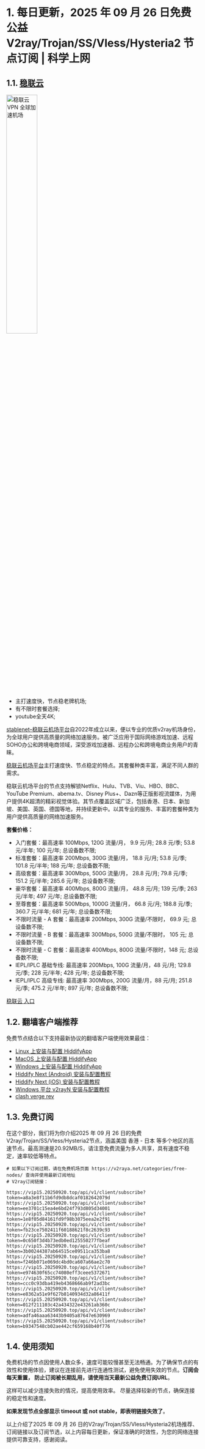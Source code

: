 # 1. 每日更新，2025 年 09 月 26 日免费公益 V2ray/Trojan/SS/Vless/Hysteria2 节点订阅 | 科学上网

## 1.1. <a  href="https://st01.20250920.top/1" target="_blank">稳联云</a>

<a href="https://st01.20250920.top/1" target="_blank"><image src="https://proxyplazza.com/images/stablenet/logo.png" style="width: 40%" title="稳联云 VPN 全球加速机场" alt="稳联云 VPN 全球加速机场"/> </a>

- 主打速度快，节点稳老牌机场;
- 有不限时套餐选择;
- youtube全天4K;

[stablenet–稳联云机场平台](https://st01.20250920.top/1)自2022年成立以来，便以专业的优质v2ray机场身份，为全球用户提供高质量的网络加速服务。被广泛应用于国际网络游戏加速、远程SOHO办公和跨境电商领域，深受游戏加速器、远程办公和跨境电商业务用户的青睐。

[稳联云机场平台](https://st01.20250920.top/1)主打速度快、节点稳定的特点。其套餐种类丰富，满足不同人群的需求。

<!-- more -->

稳联云机场平台的节点支持解锁Netflix、Hulu、TVB、Viu、HBO、BBC、YouTube Premium、abema.tv、Disney Plus+、Dazn等正版影视流媒体，为用户提供4K超清的精彩视觉体验。其节点覆盖区域广泛，包括香港、日本、新加坡、美国、英国、德国等地，并持续更新中。以其专业的服务、丰富的套餐种类为用户提供高质量的网络加速服务。

**套餐价格：**

-   入门套餐：最高速率 100Mbps, 120G 流量/月， 9.9 元/月; 28.8 元/季; 53.8 元/半年; 100 元/年; 总设备数不限;
-   标准套餐：最高速率 200Mbps, 300G 流量/月， 18.8 元/月; 53.8 元/季; 101.8 元/半年; 188 元/年; 总设备数不限;
-   高级套餐：最高速率 300Mbps, 500G 流量/月， 28.8 元/月; 79.8 元/季; 151.2 元/半年; 285.6 元/年; 总设备数不限;
-   豪华套餐：最高速率 400Mbps, 800G 流量/月， 48.8 元/月; 139 元/季; 263 元/半年; 497 元/年; 总设备数不限;
-   至尊套餐：最高速率 500Mbps, 1000G 流量/月， 66.8 元/月; 188.8 元/季; 360.7 元/半年; 681 元/年; 总设备数不限;
-   不限时流量 - A 套餐：最高速率 200Mbps, 300G 流量/不限时， 69.9 元; 总设备数不限;
-   不限时流量 - B 套餐：最高速率 300Mbps, 500G 流量/不限时， 105 元; 总设备数不限;
-   不限时流量 - C 套餐：最高速率 400Mbps, 800G 流量/不限时，148 元; 总设备数不限;
-   IEPL/IPLC 基础专线: 最高速率 200Mbps, 100G 流量/月，48 元/月; 129.8 元/季; 228 元/半年; 428 元/年; 总设备数不限;
-   IEPL/IPLC 高级专线: 最高速率 300Mbps, 200G 流量/月，88 元/月; 251.8 元/季; 475.2 元/半年; 897 元/年; 总设备数不限;

<a href="https://st01.20250920.top/1" target="_blank">稳联云 入口</a>

## 1.2. 翻墙客户端推荐

免费节点结合以下支持最新协议的翻墙客户端使用效果最佳：

- [Linux 上安装与配置 HiddifyApp](https://proxyguide.org/hiddifyapp/linux/)
- [MacOS 上安装与配置 HiddifyApp](https://proxyguide.org/hiddifyapp/macos/)
- [Windows 上安装与配置 HiddifyApp](https://proxyguide.org/hiddifyapp/windows/)
- [Hiddify Next (Android) 安装与配置教程](https://proxyguide.org/hiddifyapp/android/)
- [Hiddify Next (iOS) 安装与配置教程](https://proxyguide.org/hiddifyapp/ios/)
- [Windows 平台 v2rayN 安装与配置教程](https://proxyguide.org/v2ray/v2rayN-install/)
- [clash verge rev](https://proxyguide.org/clash/clash-verge-on-linux/)

## 1.3. 免费订阅

在这个部分，我们将为你介绍2025 年 09 月 26 日的免费V2ray/Trojan/SS/Vless/Hysteria2节点，涵盖美国 香港 - 日本 等多个地区的高速节点。最高测速是20.92MB/S，请注意免费流量为多人共享，具有速度不稳定，速率较低等特点。

```code
# 如果以下订阅过期，请在免费机场页面 https://v2raya.net/categories/free-nodes/ 查询并使用最新订阅地址
# V2ray订阅链接：

https://vip15.20250920.top/api/v1/client/subscribe?token=a8a3e8f11b6fd9db8dcaf0182642079d
https://vip15.20250920.top/api/v1/client/subscribe?token=ee3701c15ea4e6bd24f793d805d34001
https://vip15.20250920.top/api/v1/client/subscribe?token=1e8f05d84161fd9f98b3075eea2e2f91
https://vip15.20250920.top/api/v1/client/subscribe?token=fb23ce7502411f60188621f8c2639c93
https://vip15.20250920.top/api/v1/client/subscribe?token=0c650f3d4b73edb0ed125550277fbeaf
https://vip15.20250920.top/api/v1/client/subscribe?token=3b00244387ab64515ce09511ca353ba8
https://vip15.20250920.top/api/v1/client/subscribe?token=f246b071e069dc4bd0ca607a66ae2c70
https://vip15.20250920.top/api/v1/client/subscribe?token=e974630f65cc74080eff3ceee5372671
https://vip15.20250920.top/api/v1/client/subscribe?token=ccc0c93dba419eb4368666ab9f2ad3bc
https://vip15.20250920.top/api/v1/client/subscribe?token=e8362a51e9f627b8140934d32a86411f
https://vip15.20250920.top/api/v1/client/subscribe?token=012f211103c42a434322e43261ab360c
https://vip15.20250920.top/api/v1/client/subscribe?token=adfa46aaa63443b9405a87647e630969
https://vip15.20250920.top/api/v1/client/subscribe?token=b9347548cb02ae442cf659168b40f776

```

## 1.4. 使用须知

免费机场的节点因使用人数众多，速度可能较慢甚至无法畅通。为了确保节点的有效性和使用体验，建议在连接前先进行连通性测试，避免使用失效的节点。**订阅会每天重置， 防止订阅被长期乱用，请使用当天最新公益免费订阅URL**。

这样可以减少连接失败的情况，提高使用效率。
尽量选择较新的节点，确保连接的稳定性和速度。

**如果发现节点全部显示 timeout 或 not stable，即表明链接失效了**。

以上介绍了2025 年 09 月 26 日的V2ray/Trojan/SS/Vless/Hysteria2机场推荐、订阅链接以及订阅节选，以上内容每日更新，保证准确的时效性，为您的网络连接提供可靠支持，感谢阅读。
